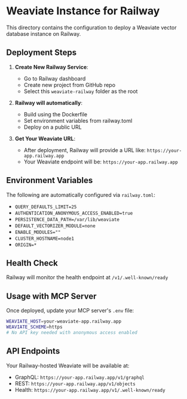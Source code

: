 # Weaviate Instance for Railway

This directory contains the configuration to deploy a Weaviate vector database instance on Railway.

## Deployment Steps

1. **Create New Railway Service**:
   - Go to Railway dashboard
   - Create new project from GitHub repo
   - Select this `weaviate-railway` folder as the root

2. **Railway will automatically**:
   - Build using the Dockerfile
   - Set environment variables from railway.toml
   - Deploy on a public URL

3. **Get Your Weaviate URL**:
   - After deployment, Railway will provide a URL like: `https://your-app.railway.app`
   - Your Weaviate endpoint will be: `https://your-app.railway.app`

## Environment Variables

The following are automatically configured via `railway.toml`:

- `QUERY_DEFAULTS_LIMIT=25`
- `AUTHENTICATION_ANONYMOUS_ACCESS_ENABLED=true`
- `PERSISTENCE_DATA_PATH=/var/lib/weaviate`
- `DEFAULT_VECTORIZER_MODULE=none`
- `ENABLE_MODULES=""`
- `CLUSTER_HOSTNAME=node1`
- `ORIGIN=*`

## Health Check

Railway will monitor the health endpoint at `/v1/.well-known/ready`

## Usage with MCP Server

Once deployed, update your MCP server's `.env` file:

```bash
WEAVIATE_HOST=your-weaviate-app.railway.app
WEAVIATE_SCHEME=https
# No API key needed with anonymous access enabled
```

## API Endpoints

Your Railway-hosted Weaviate will be available at:

- GraphQL: `https://your-app.railway.app/v1/graphql`
- REST: `https://your-app.railway.app/v1/objects`
- Health: `https://your-app.railway.app/v1/.well-known/ready`
